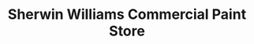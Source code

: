 ---
title: "Sherwin Williams Commercial Paint Store"
url: /oakland/sherwin-williams-commercial-paint-store/
shop: paint
---